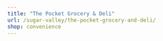 ```yaml
---
title: "The Pocket Grocery & Deli"
url: /sugar-valley/the-pocket-grocery-and-deli/
shop: convenience
---
```

